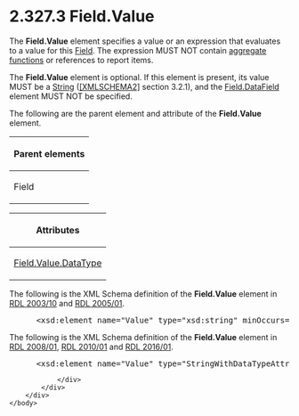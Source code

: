 <html dir="LTR" xmlns:mshelp="http://msdn.microsoft.com/mshelp" xmlns:ddue="http://ddue.schemas.microsoft.com/authoring/2003/5" xmlns:xlink="http://www.w3.org/1999/xlink" xmlns:tool="http://www.microsoft.com/tooltip">
    <head>
        <meta http-equiv="Content-Type" content="text/html; CHARSET=utf-8"></meta>
        <meta name="save" content="history"></meta>
        <title>2.327.3 Field.Value</title>
        <xml>
            <mshelp:toctitle title="2.327.3 Field.Value"></mshelp:toctitle>
            <mshelp:rltitle title="[MS-RDL]: Field.Value"></mshelp:rltitle>
            <mshelp:keyword index="A" term="b052ce70-e7f2-4b49-be41-083d38739380"></mshelp:keyword>
            <mshelp:attr name="DCSext.ContentType" value="open specification"></mshelp:attr>
            <mshelp:attr name="AssetID" value="b052ce70-e7f2-4b49-be41-083d38739380"></mshelp:attr>
            <mshelp:attr name="TopicType" value="kbRef"></mshelp:attr>
            <mshelp:attr name="DCSext.Title" value="[MS-RDL]: Field.Value" />
        </xml>
    </head>
    <body>
        <div id="header">
            <h1 class="heading">2.327.3 Field.Value</h1>
        </div>
        <div id="mainSection">
            <div id="mainBody">
                <div id="allHistory" class="saveHistory"></div>
                <div id="sectionSection0" class="section" name="collapseableSection">
                    

<p>The <b>Field.Value</b> element specifies a value or an
expression that evaluates to a value for this <a href="940b8522-5d1f-4a2a-ab79-087ef6a69881.htm">Field</a>. The expression MUST
NOT contain <a href="b2482b3f-74ab-4ca8-a9e5-c07955011743.htm#gt_1d75df79-dbed-4ab5-8650-588c4e94ba3b">aggregate
functions</a> or references to report items.</p>

<p>The <b>Field.Value</b> element is optional. If this element
is present, its value MUST be a <a href="1ed81ef3-a683-45e3-aaad-bd2bbe71bc3d.htm">String</a> (<a href="https://go.microsoft.com/fwlink/?LinkId=90610">[XMLSCHEMA2]</a> section
3.2.1), and the <a href="e0631171-5b9a-4daf-96b7-3564d9917fc7.htm">Field.DataField</a>
element MUST NOT be specified.</p>

<p>The following are the parent element and attribute of the <b>Field.Value</b>
element.</p>

<table>
 <thead>
  <tr>
   <th>
   <p>Parent elements</p>
   </th>
  </tr>
 </thead>
 <tr>
  <td>
  <p>Field</p>
  </td>
 </tr>
</table>

<p> </p>

<table>
 <thead>
  <tr>
   <th>
   <p>Attributes</p>
   </th>
  </tr>
 </thead>
 <tr>
  <td>
  <p><a href="a4643426-6c4b-4303-b282-ce9f913041e7.htm">Field.Value.DataType</a></p>
  </td>
 </tr>
</table>

<p>The following is the XML Schema definition of the <b>Field.Value</b>
element in <a href="a7e2ad00-07c8-4f6d-80ab-3ad55df7b233.htm">RDL 2003/10</a><span> </span>and <a href="3ebe2912-4958-4832-b391-cad1f5e13338.htm">RDL 2005/01</a>.</p>

<dl>
<dd>
<div><pre> &lt;xsd:element name=&quot;Value&quot; type=&quot;xsd:string&quot; minOccurs=&quot;0&quot; /&gt;
</pre></div>
</dd></dl>

<p>The following is the XML Schema definition of the <b>Field.Value</b>
element in <a href="1e855f94-4617-47e4-b89e-0856c6cb420f.htm">RDL 2008/01</a>,
<a href="3428e690-a348-4ec7-8a6a-8efb42d2cdee.htm">RDL 2010/01</a> and <a href="52ce3983-2bfc-4e72-9359-42aaf5fe4509.htm">RDL 2016/01</a>.</p>

<dl>
<dd>
<div><pre> &lt;xsd:element name=&quot;Value&quot; type=&quot;StringWithDataTypeAttribute&quot; minOccurs=&quot;0&quot; /&gt;
</pre></div>
</dd></dl>


                </div>
            </div>
        </div>
    </body>
</html>